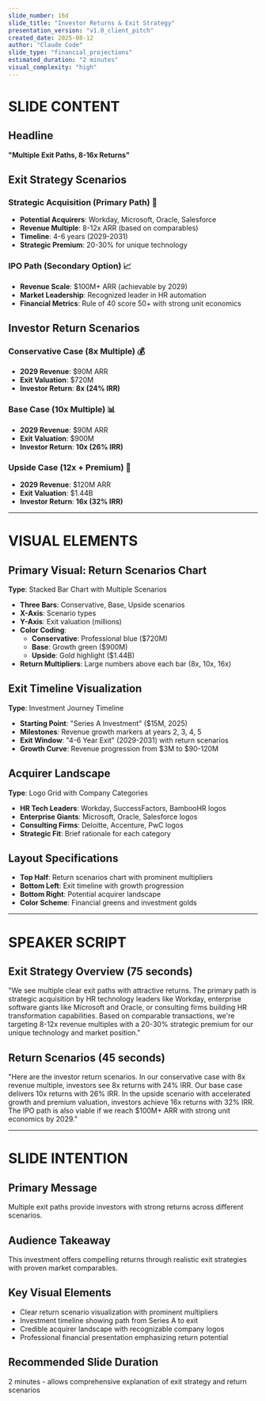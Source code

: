 ```yaml
---
slide_number: 16d
slide_title: "Investor Returns & Exit Strategy"
presentation_version: "v1.0_client_pitch"
created_date: 2025-08-12
author: "Claude Code"
slide_type: "financial_projections"
estimated_duration: "2 minutes"
visual_complexity: "high"
---
```


# SLIDE CONTENT

## Headline
**"Multiple Exit Paths, 8-16x Returns"**

## Exit Strategy Scenarios

### **Strategic Acquisition (Primary Path)** 🎯
- **Potential Acquirers**: Workday, Microsoft, Oracle, Salesforce
- **Revenue Multiple**: 8-12x ARR (based on comparables)
- **Timeline**: 4-6 years (2029-2031)
- **Strategic Premium**: 20-30% for unique technology

### **IPO Path (Secondary Option)** 📈
- **Revenue Scale**: $100M+ ARR (achievable by 2029)
- **Market Leadership**: Recognized leader in HR automation
- **Financial Metrics**: Rule of 40 score 50+ with strong unit economics

## Investor Return Scenarios

### **Conservative Case (8x Multiple)** 💰
- **2029 Revenue**: $90M ARR
- **Exit Valuation**: $720M
- **Investor Return**: **8x (24% IRR)**

### **Base Case (10x Multiple)** 📊
- **2029 Revenue**: $90M ARR  
- **Exit Valuation**: $900M
- **Investor Return**: **10x (26% IRR)**

### **Upside Case (12x + Premium)** 🚀
- **2029 Revenue**: $120M ARR
- **Exit Valuation**: $1.44B
- **Investor Return**: **16x (32% IRR)**

---

# VISUAL ELEMENTS

## Primary Visual: Return Scenarios Chart
**Type**: Stacked Bar Chart with Multiple Scenarios
- **Three Bars**: Conservative, Base, Upside scenarios
- **X-Axis**: Scenario types
- **Y-Axis**: Exit valuation (millions)
- **Color Coding**: 
  - **Conservative**: Professional blue ($720M)
  - **Base**: Growth green ($900M)
  - **Upside**: Gold highlight ($1.44B)
- **Return Multipliers**: Large numbers above each bar (8x, 10x, 16x)

## Exit Timeline Visualization
**Type**: Investment Journey Timeline
- **Starting Point**: "Series A Investment" ($15M, 2025)
- **Milestones**: Revenue growth markers at years 2, 3, 4, 5
- **Exit Window**: "4-6 Year Exit" (2029-2031) with return scenarios
- **Growth Curve**: Revenue progression from $3M to $90-120M

## Acquirer Landscape
**Type**: Logo Grid with Company Categories
- **HR Tech Leaders**: Workday, SuccessFactors, BambooHR logos
- **Enterprise Giants**: Microsoft, Oracle, Salesforce logos
- **Consulting Firms**: Deloitte, Accenture, PwC logos
- **Strategic Fit**: Brief rationale for each category

## Layout Specifications
- **Top Half**: Return scenarios chart with prominent multipliers
- **Bottom Left**: Exit timeline with growth progression
- **Bottom Right**: Potential acquirer landscape
- **Color Scheme**: Financial greens and investment golds

---

# SPEAKER SCRIPT

## Exit Strategy Overview (75 seconds)
"We see multiple clear exit paths with attractive returns. The primary path is strategic acquisition by HR technology leaders like Workday, enterprise software giants like Microsoft and Oracle, or consulting firms building HR transformation capabilities. Based on comparable transactions, we're targeting 8-12x revenue multiples with a 20-30% strategic premium for our unique technology and market position."

## Return Scenarios (45 seconds)
"Here are the investor return scenarios. In our conservative case with 8x revenue multiple, investors see 8x returns with 24% IRR. Our base case delivers 10x returns with 26% IRR. In the upside scenario with accelerated growth and premium valuation, investors achieve 16x returns with 32% IRR. The IPO path is also viable if we reach $100M+ ARR with strong unit economics by 2029."

---

# SLIDE INTENTION

## Primary Message
Multiple exit paths provide investors with strong returns across different scenarios.

## Audience Takeaway
This investment offers compelling returns through realistic exit strategies with proven market comparables.

## Key Visual Elements
- Clear return scenario visualization with prominent multipliers
- Investment timeline showing path from Series A to exit
- Credible acquirer landscape with recognizable company logos
- Professional financial presentation emphasizing return potential

## Recommended Slide Duration
2 minutes - allows comprehensive explanation of exit strategy and return scenarios